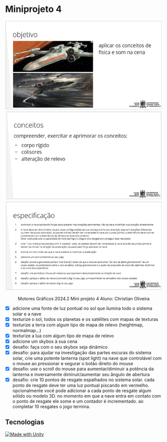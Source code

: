 # Miniprojeto 4

<div  align="center">

![objetivo](image.png)
![conceitos](image-1.png)
![especificação](image-2.png)

Motores Gráficos
2024.2
Mini projeto 4
Aluno: Christian Oliveira

</div>

<div  align="left">

-   [x] adicione uma fonte de luz pontual no sol que ilumina todo o sistema solar e a nave
-   [x] texturize o sol, todos os planetas e os satélites com mapas de texturas
-   [x] texturize a terra com algum tipo de mapa de relevo (heightmap, normalmap…)
-   [x] texturize a lua com algum tipo de mapa de relevo
-   [x] adicione um skybox à sua cena
-   [x] desafio: faça com o seu skybox seja dinâmico
-   [x] desafio: para ajudar na investigação das partes escuras do sistema solar, crie uma potente lanterna (spot light) na nave que controlável com o mouse ao pressionar e segurar o botão direito do mouse
-   [x] desafio: use o scroll do mouse para aumentar/diminuir a potência da lanterna e inversamente diminuir/aumentar seu ângulo de abertura
-   [x] desafio: crie 10 pontos de resgate espalhados no sistema solar. cada ponto de resgate deve ter uma luz pontual piscando em vermelho. opcionalmente você pode adicionar a cada ponto de resgate algum sólido ou modelo 3D. no momento em que a nave entra em contato com o ponto de resgate ele some e um contador é incrementado. ao completar 10 resgates o jogo termina.

<!-- 
### Sumário

:o: [Contribuidores](#contribuidores)

:o: [Tecnologias](#tecnologias)

:o: [Especificações](#especificações)

:o: [Link](#link)

:o: [Dicas de acesso](#dicas-de-acesso-arrow_forward)

:o: [Anotações](#anotações) -->

<!-- ## Contribuidores

| [<img src="https://avatars.githubusercontent.com/u/116025325?v=4" width=115>](https://github.com/christiandoramo) |
| ----------------------------------------------------------------------------------------------------------------- |
| [Christian Oliveira](https://github.com/christiandoramo)                                                          |

<br> -->

## Tecnologias

[![Made with Unity](https://img.shields.io/badge/Made%20with-Unity-57b9d3.svg?style=for-the-badge&logo=unity)](https://unity3d.com)

<br>

<!-- ## Especificações

### Requisitos

:pushpin: **1** - A hierarquia da cena deve corresponder a hierarquia do sistema solar

:pushpin: **2** - As mecânicas de rotação e translação de cada planeta devem funcionar assim que a simulação for iniciada

:pushpin: **3** - Cada planeta e satélite deve ter um elemento além da esfera, anexado a si, para evidenciar o movimento da rotação

:pushpin: **4** - Os satélites devem ser incluídos (3 satélites por planeta já é suficiente)

:pushpin: **5** - Os planetas e luas devem ter materiais diferentes

:pushpin: **6** - A nave deve ser controlada com WASD

### Desafio

:pushpin: **1** - Controlar a direção da nave com o mouse

:pushpin: **2** - Adicionar uma mecânica de aceleração para a nave 

:pushpin: **3** - Criar um “skybox” com as estrelas visíveis

:pushpin: **4** - Todos os componentes devem ser criados em escala

## Link

<br>

## Dicas de Acesso :arrow_forward:

<br>

### Anotações

- [x] Criar cada astro: Sol, Mercúrio, Vênus, Terra, Marte, Júpiter, Saturno, Urano, Netuno.
- [x] colocar materiais de cada astro
- [x] criar algoritmo dos astros rotação e adequar variaveis para cada
- [x] criar algoritmo dos astros translação e adequar variaveis para cada
- [x] Criar nave
- [x] Colocar efeito de luz no sol
- [x] criar script completo de movimentação com mouse da nave
- [x] Colocar skybox

<br>

### Sumário

:o: [Contribuidores](#contribuidores)

:o: [Tecnologias](#tecnologias)

:o: [Especificações](#especificações)

:o: [Link](#link)

:o: [Dicas de acesso](#dicas-de-acesso-arrow_forward)

:o: [Anotações](#anotações) -->

</div>
